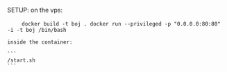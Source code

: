 SETUP:
    on the vps:
    
    ```
    docker build -t boj .
    docker run --privileged -p "0.0.0.0:80:80"  -i -t boj /bin/bash
    ```
    
    inside the container:
    
    ```
    /start.sh
    ```



    
